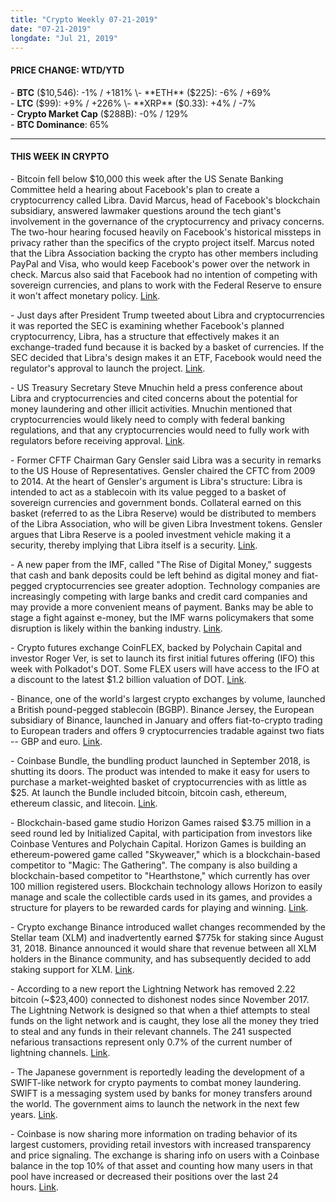 ```yaml
---
title: "Crypto Weekly 07-21-2019"
date: "07-21-2019"
longdate: "Jul 21, 2019"
---
```


#### **PRICE CHANGE: WTD/YTD**

\- **BTC** ($10,546): -1% / +181%  
\- **ETH** ($225): -6% / +69%  
\- **LTC** ($99): +9% / +226%  
\- **XRP** ($0.33): +4% / -7%  
\- **Crypto Market Cap** ($288B): -0% / 129%  
\- **BTC Dominance**: 65%



---

#### **THIS WEEK IN CRYPTO**

\- Bitcoin fell below $10,000 this week after the US Senate Banking Committee held a hearing about Facebook's plan to create a cryptocurrency called Libra. David Marcus, head of Facebook's blockchain subsidiary, answered lawmaker questions around the tech giant's involvement in the governance of the cryptocurrency and privacy concerns. The two-hour hearing focused heavily on Facebook's historical missteps in privacy rather than the specifics of the crypto project itself. Marcus noted that the Libra Association backing the crypto has other members including PayPal and Visa, who would keep Facebook's power over the network in check. Marcus also said that Facebook had no intention of competing with sovereign currencies, and plans to work with the Federal Reserve to ensure it won't affect monetary policy. [Link](https://www.youtube.com/watch?v=xUQpmEjgFAU).   
  
\- Just days after President Trump tweeted about Libra and cryptocurrencies it was reported the SEC is examining whether Facebook's planned cryptocurrency, Libra, has a structure that effectively makes it an exchange-traded fund because it is backed by a basket of currencies. If the SEC decided that Libra's design makes it an ETF, Facebook would need the regulator's approval to launch the project. [Link](https://www.wsj.com/articles/sec-weighs-whether-to-regulate-facebooks-libra-11563015601).   
  
\- US Treasury Secretary Steve Mnuchin held a press conference about Libra and cryptocurrencies and cited concerns about the potential for money laundering and other illicit activities. Mnuchin mentioned that cryptocurrencies would likely need to comply with federal banking regulations, and that any cryptocurrencies would need to fully work with regulators before receiving approval. [Link](https://www.bloomberg.com/news/articles/2019-07-15/mnuchin-plans-briefing-on-cryptocurrency-regulatory-issues).   
  
\- Former CFTF Chairman Gary Gensler said Libra was a security in remarks to the US House of Representatives. Gensler chaired the CFTC from 2009 to 2014. At the heart of Gensler's argument is Libra's structure: Libra is intended to act as a stablecoin with its value pegged to a basket of sovereign currencies and government bonds. Collateral earned on this basket (referred to as the Libra Reserve) would be distributed to members of the Libra Association, who will be given Libra Investment tokens. Gensler argues that Libra Reserve is a pooled investment vehicle making it a security, thereby implying that Libra itself is a security. [Link](https://www.coindesk.com/facebooks-libra-should-be-regulated-like-a-security-says-former-cftc-chair).   
  
\- A new paper from the IMF, called "The Rise of Digital Money," suggests that cash and bank deposits could be left behind as digital money and fiat-pegged cryptocurrencies see greater adoption. Technology companies are increasingly competing with large banks and credit card companies and may provide a more convenient means of payment. Banks may be able to stage a fight against e-money, but the IMF warns policymakers that some disruption is likely within the banking industry. [Link](https://www.imf.org/en/Publications/fintech-notes/Issues/2019/07/12/The-Rise-of-Digital-Money-47097).   
  
\- Crypto futures exchange CoinFLEX, backed by Polychain Capital and investor Roger Ver, is set to launch its first initial futures offering (IFO) this week with Polkadot's DOT. Some FLEX users will have access to the IFO at a discount to the latest $1.2 billion valuation of DOT. [Link](https://www.coindesk.com/polkadot-tokens-are-being-sold-in-a-coinflex-initial-futures-offering).   
  
\- Binance, one of the world's largest crypto exchanges by volume, launched a British pound-pegged stablecoin (BGBP). Binance Jersey, the European subsidiary of Binance, launched in January and offers fiat-to-crypto trading to European traders and offers 9 cryptocurrencies tradable against two fiats -- GBP and euro. [Link](https://www.theblockcrypto.com/tiny/binance-launches-a-fiat-to-crypto-exchange-in-europe/).   
  
\- Coinbase Bundle, the bundling product launched in September 2018, is shutting its doors. The product was intended to make it easy for users to purchase a market-weighted basket of cryptocurrencies with as little as $25. At launch the Bundle included bitcoin, bitcoin cash, ethereum, ethereum classic, and litecoin. [Link](https://cryptobriefing.com/coinbase-bundle/).   
  
\- Blockchain-based game studio Horizon Games raised $3.75 million in a seed round led by Initialized Capital, with participation from investors like Coinbase Ventures and Polychain Capital. Horizon Games is building an ethereum-powered game called "Skyweaver," which is a blockchain-based competitor to "Magic: The Gathering". The company is also building a blockchain-based competitor to "Hearthstone," which currently has over 100 million registered users. Blockchain technology allows Horizon to easily manage and scale the collectible cards used in its games, and provides a structure for players to be rewarded cards for playing and winning. [Link](https://www.coindesk.com/reddit-co-founder-ohanian-leads-3-75-million-round-in-hearthstone-competitor).   
  
\- Crypto exchange Binance introduced wallet changes recommended by the Stellar team (XLM) and inadvertently earned $775k for staking since August 31, 2018. Binance announced it would share that revenue between all XLM holders in the Binance community, and has subsequently decided to add staking support for XLM. [Link](https://www.theblockcrypto.com/tiny/binance-unknowingly-generates-775k-from-staking-stellar-will-share-proceeds-with-community/).   
  
\- According to a new report the Lightning Network has removed 2.22 bitcoin (~$23,400) connected to dishonest nodes since November 2017. The Lightning Network is designed so that when a thief attempts to steal funds on the light network and is caught, they lose all the money they tried to steal and any funds in their relevant channels. The 241 suspected nefarious transactions represent only 0.7% of the current number of lightning channels. [Link](https://www.theblockcrypto.com/tiny/thieves-lost-2-22-bitcoin-on-the-lightning-network-because-of-security-measures-research-shows/).   
  
\- The Japanese government is reportedly leading the development of a SWIFT-like network for crypto payments to combat money laundering. SWIFT is a messaging system used by banks for money transfers around the world. The government aims to launch the network in the next few years. [Link](https://uk.reuters.com/article/uk-japan-cryptocurrency/japan-to-lead-development-of-swift-network-for-cryptocurrency-source-idUKKCN1UD06X?rpc=401&).   
  
\- Coinbase is now sharing more information on trading behavior of its largest customers, providing retail investors with increased transparency and price signaling. The exchange is sharing info on users with a Coinbase balance in the top 10% of that asset and counting how many users in that pool have increased or decreased their positions over the last 24 hours. [Link](https://techcrunch.com/2019/07/17/coinbase-tells-you-if-top-holders-are-buying-or-selling-a-crypto-asset/).